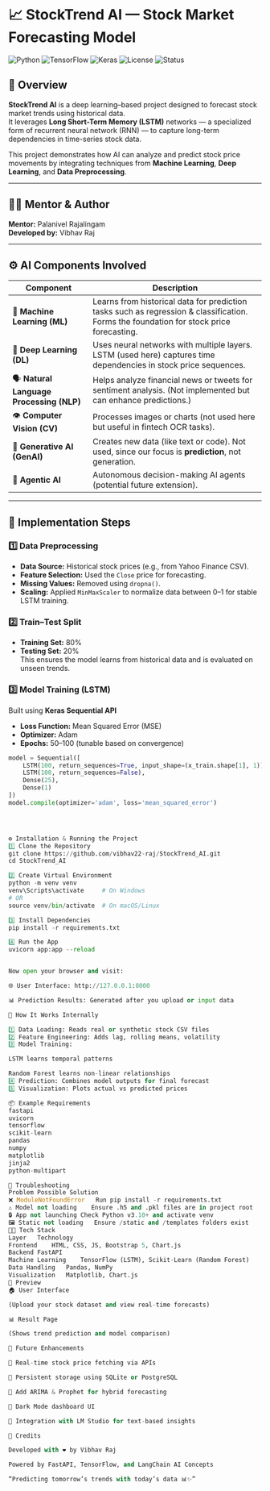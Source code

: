 # 📈 StockTrend AI — Stock Market Forecasting Model  

![Python](https://img.shields.io/badge/Python-3.10%2B-blue?logo=python)
![TensorFlow](https://img.shields.io/badge/TensorFlow-2.x-orange?logo=tensorflow)
![Keras](https://img.shields.io/badge/Keras-API-red?logo=keras)
![License](https://img.shields.io/badge/License-MIT-green)
![Status](https://img.shields.io/badge/Status-Active-success)



## 🧠 Overview  
**StockTrend AI** is a deep learning–based project designed to forecast stock market trends using historical data.  
It leverages **Long Short-Term Memory (LSTM)** networks — a specialized form of recurrent neural network (RNN) — to capture long-term dependencies in time-series stock data.  

This project demonstrates how AI can analyze and predict stock price movements by integrating techniques from **Machine Learning**, **Deep Learning**, and **Data Preprocessing**.

---

## 👨‍🏫 Mentor & Author  
**Mentor:** Palanivel Rajalingam  
**Developed by:** Vibhav Raj  

---

## ⚙️ AI Components Involved  

| Component | Description |
|------------|-------------|
| 🤖 **Machine Learning (ML)** | Learns from historical data for prediction tasks such as regression & classification. Forms the foundation for stock price forecasting. |
| 🧠 **Deep Learning (DL)** | Uses neural networks with multiple layers. LSTM (used here) captures time dependencies in stock price sequences. |
| 🗣️ **Natural Language Processing (NLP)** | Helps analyze financial news or tweets for sentiment analysis. (Not implemented but can enhance predictions.) |
| 👁️ **Computer Vision (CV)** | Processes images or charts (not used here but useful in fintech OCR tasks). |
| 🧬 **Generative AI (GenAI)** | Creates new data (like text or code). Not used, since our focus is **prediction**, not generation. |
| 🧠 **Agentic AI** | Autonomous decision-making AI agents (potential future extension). |

---

## 🧩 Implementation Steps  

### 1️⃣ Data Preprocessing  
- **Data Source:** Historical stock prices (e.g., from Yahoo Finance CSV).  
- **Feature Selection:** Used the `Close` price for forecasting.  
- **Missing Values:** Removed using `dropna()`.  
- **Scaling:** Applied `MinMaxScaler` to normalize data between 0–1 for stable LSTM training.

### 2️⃣ Train–Test Split  
- **Training Set:** 80%  
- **Testing Set:** 20%  
This ensures the model learns from historical data and is evaluated on unseen trends.

### 3️⃣ Model Training (LSTM)  
Built using **Keras Sequential API**  
- **Loss Function:** Mean Squared Error (MSE)  
- **Optimizer:** Adam  
- **Epochs:** 50–100 (tunable based on convergence)  

```python
model = Sequential([
    LSTM(100, return_sequences=True, input_shape=(x_train.shape[1], 1)),
    LSTM(100, return_sequences=False),
    Dense(25),
    Dense(1)
])
model.compile(optimizer='adam', loss='mean_squared_error')




⚙️ Installation & Running the Project
1️⃣ Clone the Repository
git clone https://github.com/vibhav22-raj/StockTrend_AI.git
cd StockTrend_AI

2️⃣ Create Virtual Environment
python -m venv venv
venv\Scripts\activate     # On Windows
# OR
source venv/bin/activate  # On macOS/Linux

3️⃣ Install Dependencies
pip install -r requirements.txt

4️⃣ Run the App
uvicorn app:app --reload


Now open your browser and visit:

🌐 User Interface: http://127.0.0.1:8000

📊 Prediction Results: Generated after you upload or input data

🧠 How It Works Internally

1️⃣ Data Loading: Reads real or synthetic stock CSV files
2️⃣ Feature Engineering: Adds lag, rolling means, volatility
3️⃣ Model Training:

LSTM learns temporal patterns

Random Forest learns non-linear relationships
4️⃣ Prediction: Combines model outputs for final forecast
5️⃣ Visualization: Plots actual vs predicted prices

📦 Example Requirements
fastapi
uvicorn
tensorflow
scikit-learn
pandas
numpy
matplotlib
jinja2
python-multipart

🧰 Troubleshooting
Problem	Possible Solution
❌ ModuleNotFoundError	Run pip install -r requirements.txt
⚠️ Model not loading	Ensure .h5 and .pkl files are in project root
🔒 App not launching	Check Python v3.10+ and activate venv
🖼️ Static not loading	Ensure /static and /templates folders exist
🧑‍💻 Tech Stack
Layer	Technology
Frontend	HTML, CSS, JS, Bootstrap 5, Chart.js
Backend	FastAPI
Machine Learning	TensorFlow (LSTM), Scikit-Learn (Random Forest)
Data Handling	Pandas, NumPy
Visualization	Matplotlib, Chart.js
📸 Preview
🏠 User Interface

(Upload your stock dataset and view real-time forecasts)

📊 Result Page

(Shows trend prediction and model comparison)

🚀 Future Enhancements

🔄 Real-time stock price fetching via APIs

💾 Persistent storage using SQLite or PostgreSQL

🧭 Add ARIMA & Prophet for hybrid forecasting

🌙 Dark Mode dashboard UI

🤖 Integration with LM Studio for text-based insights

🧩 Credits

Developed with ❤️ by Vibhav Raj

Powered by FastAPI, TensorFlow, and LangChain AI Concepts

“Predicting tomorrow’s trends with today’s data 📊✨”
